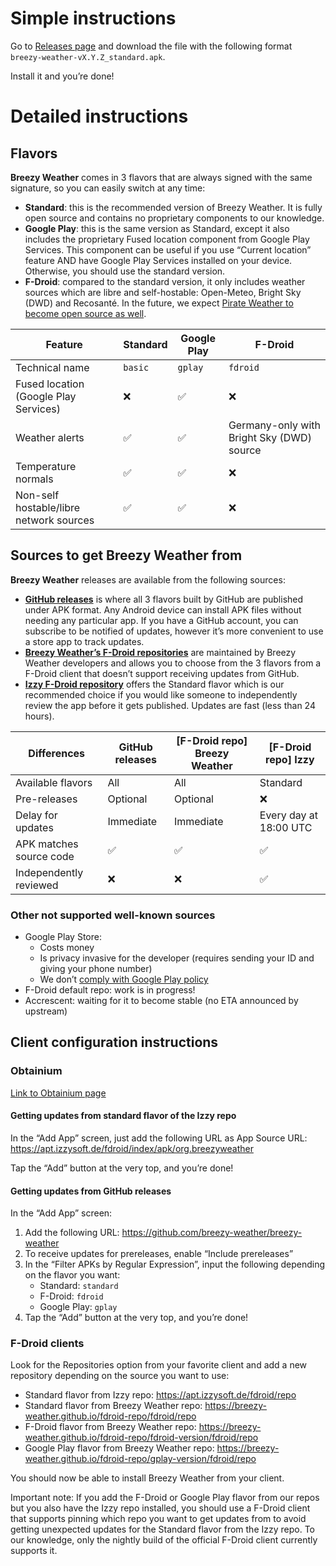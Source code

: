 # Simple instructions

Go to [Releases page](https://github.com/breezy-weather/breezy-weather/releases) and download the file with the following format `breezy-weather-vX.Y.Z_standard.apk`.

Install it and you’re done!


# Detailed instructions

## Flavors

**Breezy Weather** comes in 3 flavors that are always signed with the same signature, so you can easily switch at any time:
- **Standard**: this is the recommended version of Breezy Weather. It is fully open source and contains no proprietary components to our knowledge.
- **Google Play**: this is the same version as Standard, except it also includes the proprietary Fused location component from Google Play Services. This component can be useful if you use “Current location” feature AND have Google Play Services installed on your device. Otherwise, you should use the standard version.
- **F-Droid**: compared to the standard version, it only includes weather sources which are libre and self-hostable: Open-Meteo, Bright Sky (DWD) and Recosanté. In the future, we expect [Pirate Weather to become open source as well](https://docs.pirateweather.net/en/latest/roadmap/).

| Feature                                 | Standard | Google Play | F-Droid                                   |
|-----------------------------------------|----------|-------------|-------------------------------------------|
| Technical name                          | `basic`  | `gplay`     | `fdroid`                                  |
| Fused location (Google Play Services)   | ❌        | ✅           | ❌                                         |
| Weather alerts                          | ✅        | ✅           | Germany-only with Bright Sky (DWD) source |
| Temperature normals                     | ✅        | ✅           | ❌                                         |
| Non-self hostable/libre network sources | ✅        | ✅           | ❌                                         |


## Sources to get Breezy Weather from

**Breezy Weather** releases are available from the following sources:
- **[GitHub releases](https://github.com/breezy-weather/breezy-weather/releases)** is where all 3 flavors built by GitHub are published under APK format. Any Android device can install APK files without needing any particular app. If you have a GitHub account, you can subscribe to be notified of updates, however it’s more convenient to use a store app to track updates.
- **[Breezy Weather’s F-Droid repositories](https://github.com/breezy-weather/fdroid-repo/blob/main/README.md)** are maintained by Breezy Weather developers and allows you to choose from the 3 flavors from a F-Droid client that doesn’t support receiving updates from GitHub.
- **[Izzy F-Droid repository](https://apt.izzysoft.de/fdroid/index/info)** offers the Standard flavor which is our recommended choice if you would like someone to independently review the app before it gets published. Updates are fast (less than 24 hours).

| Differences             | GitHub releases | [F-Droid repo] Breezy Weather | [F-Droid repo] Izzy    |
|-------------------------|-----------------|-------------------------------|------------------------|
| Available flavors       | All             | All                           | Standard               |
| Pre-releases            | Optional        | Optional                      | ❌                      |
| Delay for updates       | Immediate       | Immediate                     | Every day at 18:00 UTC |
| APK matches source code | ✅               | ✅                             | ✅                      |
| Independently reviewed  | ❌               | ❌                             | ✅                      |

### Other not supported well-known sources

- Google Play Store:
  - Costs money
  - Is privacy invasive for the developer (requires sending your ID and giving your phone number)
  - We don’t [comply with Google Play policy](https://github.com/breezy-weather/breezy-weather/issues/31)
- F-Droid default repo: work is in progress!
- Accrescent: waiting for it to become stable (no ETA announced by upstream)


## Client configuration instructions

### Obtainium

[Link to Obtainium page](https://github.com/ImranR98/Obtainium/blob/main/README.md)

#### Getting updates from standard flavor of the Izzy repo

In the “Add App” screen, just add the following URL as App Source URL: https://apt.izzysoft.de/fdroid/index/apk/org.breezyweather

Tap the “Add” button at the very top, and you’re done!

#### Getting updates from GitHub releases

In the “Add App” screen:
1. Add the following URL: https://github.com/breezy-weather/breezy-weather
2. To receive updates for prereleases, enable “Include prereleases”
3. In the “Filter APKs by Regular Expression”, input the following depending on the flavor you want:
    - Standard: `standard`
    - F-Droid: `fdroid`
    - Google Play: `gplay`
4. Tap the “Add” button at the very top, and you’re done!


### F-Droid clients

Look for the Repositories option from your favorite client and add a new repository depending on the source you want to use:
   - Standard flavor from Izzy repo: https://apt.izzysoft.de/fdroid/repo
   - Standard flavor from Breezy Weather repo: https://breezy-weather.github.io/fdroid-repo/fdroid/repo
   - F-Droid flavor from Breezy Weather repo: https://breezy-weather.github.io/fdroid-repo/fdroid-version/fdroid/repo
   - Google Play flavor from Breezy Weather repo: https://breezy-weather.github.io/fdroid-repo/gplay-version/fdroid/repo

You should now be able to install Breezy Weather from your client.

Important note: If you add the F-Droid or Google Play flavor from our repos but you also have the Izzy repo installed, you should use a F-Droid client that supports pinning which repo you want to get updates from to avoid getting unexpected updates for the Standard flavor from the Izzy repo. To our knowledge, only the nightly build of the official F-Droid client currently supports it.
